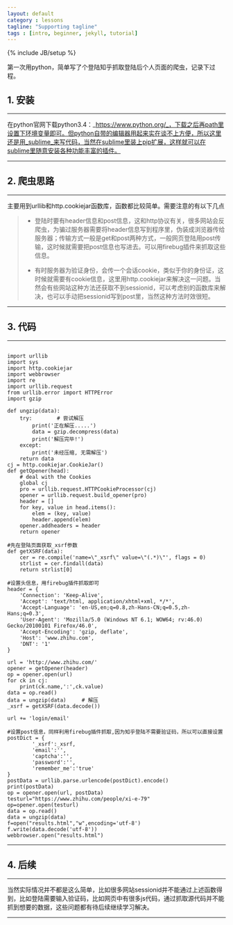 ```yaml
---
layout: default
category : lessons
tagline: "Supporting tagline"
tags : [intro, beginner, jekyll, tutorial]
---
```

{% include JB/setup %}


第一次用python，简单写了个登陆知乎抓取登陆后个人页面的爬虫，记录下过程。

## 1. 安装

---

在python官网下载python3.4：_https://www.python.org/_，下载之后再path里设置下环境变量即可。但python自带的编辑器用起来实在谈不上方便，所以这里还是用_sublime_来写代码，当然在sublime里装上pip扩展，这样就可以在sublime里随意安装各种功能丰富的插件。

---

## 2. 爬虫思路

---

主要用到urllib和http.cookiejar函数库，函数都比较简单。需要注意的有以下几点

> - 登陆时要有header信息和post信息，这和http协议有关，很多网站会反爬虫，为骗过服务器需要将header信息写到程序里，伪装成浏览器传给服务器；传输方式一般是get和post两种方式，一般网页登陆用post传输，这时候就需要把post信息也写进去。可以用firebug插件来抓取这些信息。
> 
> - 有时服务器为验证身份，会传一个会话cookie，类似于你的身份证，这时候就需要有cookie信息，这里用http.cookiejar来解决这一问题。当然会有些网站这种方法还获取不到sessionid，可以考虑别的函数库来解决，也可以手动把sessionid写到post里，当然这种方法时效很短。

---

## 3. 代码

---

<pre><code>
import urllib  
import sys  
import http.cookiejar  
import webbrowser
import re
import urllib.request
from urllib.error import HTTPError
import gzip

def ungzip(data):
	try:        # 尝试解压
		print('正在解压.....')
		data = gzip.decompress(data)
		print('解压完毕!')
	except:
		print('未经压缩, 无需解压')
	return data
cj = http.cookiejar.CookieJar()   
def getOpener(head):
	# deal with the Cookies
	global cj
	pro = urllib.request.HTTPCookieProcessor(cj)
	opener = urllib.request.build_opener(pro)
	header = []
	for key, value in head.items():
		elem = (key, value)
		header.append(elem)
	opener.addheaders = header
	return opener 

#先在登陆页面获取_xsrf参数  
def getXSRF(data):
	cer = re.compile('name=\"_xsrf\" value=\"(.*)\"', flags = 0)
	strlist = cer.findall(data)
	return strlist[0]

#设置头信息，用firebug插件抓取即可
header = {
	'Connection': 'Keep-Alive',
	'Accept': 'text/html, application/xhtml+xml, */*',
	'Accept-Language': 'en-US,en;q=0.8,zh-Hans-CN;q=0.5,zh-Hans;q=0.3',
	'User-Agent': 'Mozilla/5.0 (Windows NT 6.1; WOW64; rv:46.0) Gecko/20100101 Firefox/46.0',
	'Accept-Encoding': 'gzip, deflate',
	'Host': 'www.zhihu.com',
	'DNT': '1'
}

url = 'http://www.zhihu.com/'
opener = getOpener(header)
op = opener.open(url)
for ck in cj: 
	print(ck.name,':',ck.value)
data = op.read()
data = ungzip(data)     # 解压
_xsrf = getXSRF(data.decode())

url += 'login/email'

#设置post信息，同样利用firebug插件抓取,因为知乎登陆不需要验证码，所以可以直接设置
postDict = {
		'_xsrf':_xsrf,
		'email':'',
		'captcha':'',
		'password':'',
		'remember_me':'true'
}
postData = urllib.parse.urlencode(postDict).encode()
print(postData)
op = opener.open(url, postData)
testurl="https://www.zhihu.com/people/xi-e-79"
op=opener.open(testurl)
data = op.read()
data = ungzip(data)
f=open("results.html","w",encoding='utf-8')
f.write(data.decode('utf-8'))
webbrowser.open("results.html")  
</code></pre>

---

## 4. 后续

---

当然实际情况并不都是这么简单，比如很多网站sessionid并不能通过上述函数得到，比如登陆需要输入验证码，比如网页中有很多js代码，通过抓取源代码并不能抓到想要的数据，这些问题都有待后续继续学习解决。

---